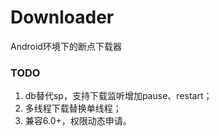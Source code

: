 # Downloader
Android环境下的断点下载器


### TODO 
1. db替代sp，支持下载监听增加pause、restart；
2. 多线程下载替换单线程；
3. 兼容6.0+，权限动态申请。
